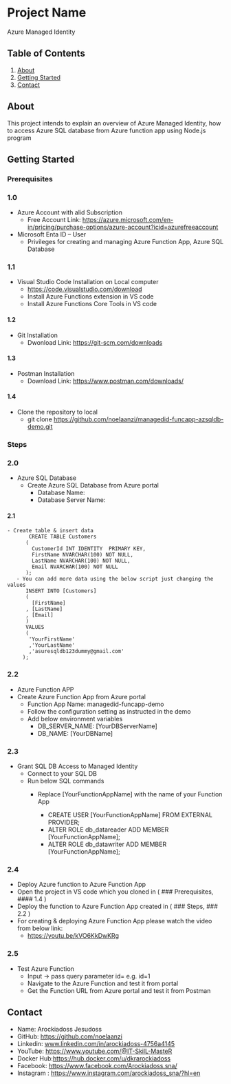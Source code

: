 # Project Name
Azure Managed Identity

## Table of Contents
1. [About](#about)
2. [Getting Started](#getting-started)
3. [Contact](#contact)

## About
This project intends to explain an overview of Azure Managed Identity, how to access Azure SQL database from Azure function app using Node.js program  

## Getting Started
### Prerequisites
### 1.0
- Azure Account with alid Subscription
  - Free Account Link: https://azure.microsoft.com/en-in/pricing/purchase-options/azure-account?icid=azurefreeaccount
- Microsoft Enta ID – User
  - Privileges for creating and managing Azure Function App, Azure SQL Database
### 1.1
- Visual Studio Code Installation on Local computer
  - https://code.visualstudio.com/download
  - Install Azure Functions extension in VS code
  - Install Azure Functions Core Tools in VS code
#### 1.2  
- Git Installation
  - Dwonload Link: https://git-scm.com/downloads
#### 1.3
- Postman Installation
  - Download Link: https://www.postman.com/downloads/
#### 1.4
- Clone the repository to local
  - git clone https://github.com/noelaanzi/managedid-funcapp-azsqldb-demo.git

### Steps
### 2.0
- Azure SQL Database
  - Create Azure SQL Database from Azure portal
    - Database Name: <YourDBServerName>   
    - Database Server Name: <YourDBName>
 #### 2.1 
    - Create table & insert data
           CREATE TABLE Customers
          (
            CustomerId INT IDENTITY  PRIMARY KEY,
            FirstName NVARCHAR(100) NOT NULL,
            LastName NVARCHAR(100) NOT NULL,
            Email NVARCHAR(100) NOT NULL
          );
       - You can add more data using the below script just changing the values
          INSERT INTO [Customers]
          (
            [FirstName]
          , [LastName]
          , [Email]
          )
          VALUES
          (
           'YourFirstName'
           ,'YourLastName'
           ,'asuresqldb123dummy@gmail.com'
         );
### 2.2
- Azure Function APP
- Create Azure Function App from Azure portal
  - Function App Name: managedid-funcapp-demo
  - Follow the configuration setting as instructed in the demo
  - Add below environment variables
    - DB_SERVER_NAME: [YourDBServerName] 
    - DB_NAME: [YourDBName]
### 2.3
- Grant SQL DB Access to Managed Identity
  - Connect to your SQL DB
  - Run below SQL commands
    - Replace  [YourFunctionAppName] with the name of your Function App

      - CREATE USER [YourFunctionAppName] FROM EXTERNAL PROVIDER;
      - ALTER ROLE db_datareader ADD MEMBER [YourFunctionAppName];
      - ALTER ROLE db_datawriter ADD MEMBER [YourFunctionAppName];
        
### 2.4
- Deploy Azure function to Azure Function App
- Open the project in VS code which you cloned in ( ### Prerequisites, #### 1.4 )
- Deploy the function to Azure Function App created in ( ### Steps, ### 2.2 )
- For creating & deploying Azure Function App please watch the video from below link:
  - https://youtu.be/kVO6KkDwKRg
### 2.5
- Test Azure Function
  - Input -> pass query parameter id=<value> e.g. id=1 
  - Navigate to the Azure Function and test it from portal
  - Get the Function URL from Azure portal and test it from Postman
    
## Contact
- Name: Arockiadoss Jesudoss
- GitHub: https://github.com/noelaanzi
- Linkedin: www.linkedin.com/in/arockiadoss-4756a4145
- YouTube: https://www.youtube.com/@IT-SkilL-MasteR
- Docker Hub:https://hub.docker.com/u/dkrarockiadoss
- Facebook: https://www.facebook.com/Arockiadoss.sna/
- Instagram : https://www.instagram.com/arockiadoss_sna/?hl=en

